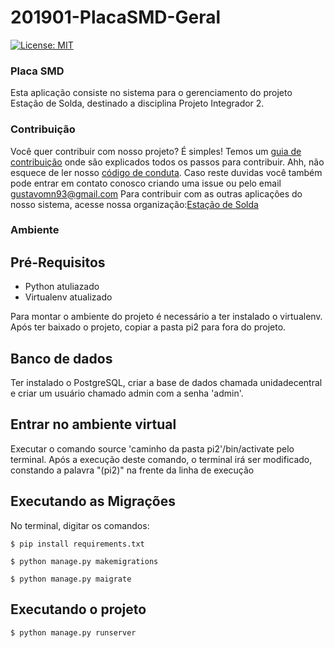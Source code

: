 # 201901-PlacaSMD-Geral
[![License: MIT](https://img.shields.io/badge/License-MIT-yellow.svg)](https://opensource.org/licenses/MIT)

### Placa SMD

Esta aplicação consiste no sistema para o gerenciamento do projeto Estação de Solda, destinado a disciplina Projeto Integrador 2. 

### Contribuição
Você quer contribuir com nosso projeto? É simples! Temos um [guia de contribuição](CONTRIBUTING.md) onde são explicados todos os passos para contribuir. Ahh, não esquece de ler nosso [código de conduta](CODE_OF_CONDUCT.md).
Caso reste duvidas você também pode entrar em contato conosco criando uma issue ou pelo email gustavomn93@gmail.com
Para contribuir com as outras aplicações do nosso sistema, acesse nossa organização:[Estação de Solda](https://github.com/pi2-2019)

### Ambiente

## Pré-Requisitos 
* Python atuliazado
* Virtualenv atualizado

Para montar o ambiente do projeto é necessário a ter instalado o virtualenv. 
Após ter baixado o projeto, copiar a pasta pi2 para fora do projeto.

## Banco de dados

Ter instalado o PostgreSQL, criar a base de dados chamada unidadecentral e criar um usuário chamado admin com a senha 'admin'.

## Entrar no ambiente virtual

Executar o comando source 'caminho da pasta pi2'/bin/activate pelo terminal. 
Após a execução deste comando, o terminal irá ser modificado, constando a palavra "(pi2)" na frente da linha de execução

## Executando as Migrações

No terminal, digitar os comandos: 
```
$ pip install requirements.txt
```

```
$ python manage.py makemigrations
```

```
$ python manage.py maigrate
```

## Executando o projeto

```
$ python manage.py runserver
```

 

